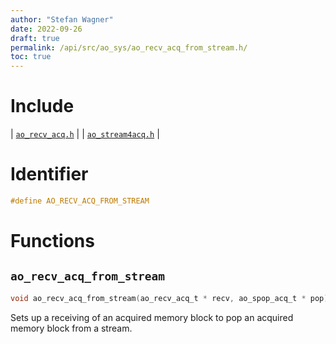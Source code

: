 ```yaml
---
author: "Stefan Wagner"
date: 2022-09-26
draft: true
permalink: /api/src/ao_sys/ao_recv_acq_from_stream.h/
toc: true
---
```


# Include

| [`ao_recv_acq.h`](ao_recv_acq.h.md) |
| [`ao_stream4acq.h`](ao_stream4acq.h.md) |

# Identifier

```c
#define AO_RECV_ACQ_FROM_STREAM
```

# Functions

## `ao_recv_acq_from_stream`

```c
void ao_recv_acq_from_stream(ao_recv_acq_t * recv, ao_spop_acq_t * pop);
```

Sets up a receiving of an acquired memory block to pop an acquired memory block from a stream.
